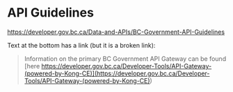 # API Guidelines

https://developer.gov.bc.ca/Data-and-APIs/BC-Government-API-Guidelines

Text at the bottom has a link (but it is a broken link):

> Information on the primary BC Government API Gateway can be found [here https://developer.gov.bc.ca/Developer-Tools/API-Gateway-(powered-by-Kong-CE)](<https://developer.gov.bc.ca/Developer-Tools/API-Gateway-(powered-by-Kong-CE)>)
